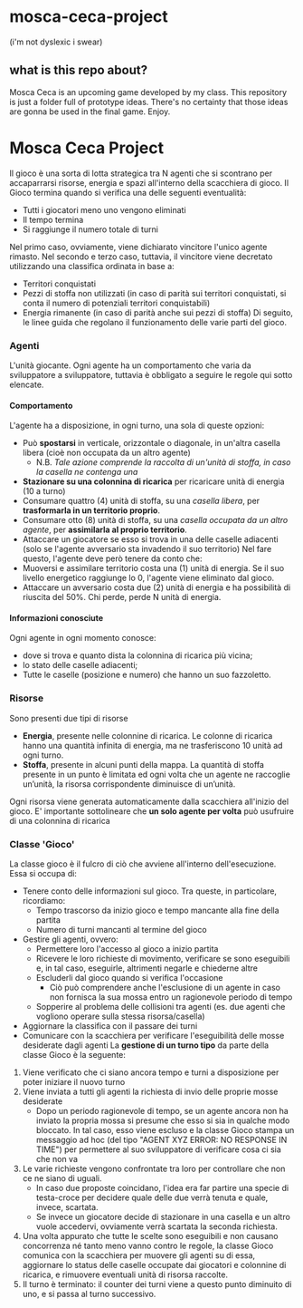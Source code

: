 # mosca-ceca-project
(i'm not dyslexic i swear)

## what is this repo about?
Mosca Ceca is an upcoming game developed by my class. This repository is just a folder full of prototype ideas. There's no certainty that those ideas are gonna be used in the final game. Enjoy.

# Mosca Ceca Project
Il gioco è una sorta di lotta strategica tra N agenti che si scontrano per accaparrarsi risorse, energia e spazi all'interno della scacchiera di gioco. Il Gioco termina quando si verifica una delle seguenti eventualità:
- Tutti i giocatori meno uno vengono eliminati
- Il tempo termina
- Si raggiunge il numero totale di turni

Nel primo caso, ovviamente, viene dichiarato vincitore l'unico agente rimasto. Nel secondo e terzo caso, tuttavia, il vincitore viene decretato utilizzando una classifica ordinata in base a: 
- Territori conquistati
- Pezzi di stoffa non utilizzati (in caso di parità sui territori conquistati, si conta il numero di potenziali territori conquistabili)
- Energia rimanente (in caso di parità anche sui pezzi di stoffa)
Di seguito, le linee guida che regolano il funzionamento delle varie parti del gioco. 

### Agenti
L'unità giocante. Ogni agente ha un comportamento che varia da sviluppatore a sviluppatore, tuttavia è obbligato a seguire le regole qui sotto elencate.
#### Comportamento
L'agente ha a disposizione, in ogni turno, una sola di queste opzioni: 
- Può **spostarsi** in verticale, orizzontale o diagonale, in un'altra casella libera (cioè non occupata da un altro agente)
    - N.B. *Tale azione comprende la raccolta di un'unità di stoffa, in caso la casella ne contenga una*
- **Stazionare su una colonnina di ricarica** per ricaricare unità di energia (10 a turno)
- Consumare quattro (4) unità di stoffa, su una *casella libera*, per **trasformarla in un territorio proprio**.
- Consumare otto (8) unità di stoffa, su una *casella occupata da un altro agente*, per **assimilarla al proprio territorio**. 
- Attaccare un giocatore se esso si trova in una delle caselle adiacenti (solo se l'agente avversario sta invadendo il suo territorio)
Nel fare questo, l'agente deve però tenere da conto che:
- Muoversi e assimilare territorio costa una (1) unità di energia. Se il suo livello energetico raggiunge lo 0, l'agente viene eliminato dal gioco. 
- Attaccare un avversario costa due (2) unità di energia e ha possibilità di riuscita del 50%. Chi perde, perde N unità di energia.
#### Informazioni conosciute
Ogni agente in ogni momento conosce:
- dove si trova e quanto dista la colonnina di ricarica più vicina;
- lo stato delle caselle adiacenti;
- Tutte le caselle (posizione e numero) che hanno un suo fazzoletto.

### Risorse
Sono presenti due tipi di risorse
- **Energia**, presente nelle colonnine di ricarica. Le colonne di ricarica hanno una quantità infinita di energia, ma ne trasferiscono 10 unità ad ogni turno.
- **Stoffa**, presente in alcuni punti della mappa. La quantità di stoffa presente in un punto è limitata ed ogni volta che un agente ne raccoglie un’unità, la risorsa corrispondente diminuisce di un’unità.

Ogni risorsa viene generata automaticamente dalla scacchiera all'inizio del gioco.
E' importante sottolineare che **un solo agente per volta** può usufruire di una colonnina di ricarica

### Classe 'Gioco'
La classe gioco è il fulcro di ciò che avviene all'interno dell'esecuzione. Essa si occupa di: 
- Tenere conto delle informazioni sul gioco. Tra queste, in particolare, ricordiamo:
    - Tempo trascorso da inizio gioco e tempo mancante alla fine della partita
    - Numero di turni mancanti al termine del gioco
- Gestire gli agenti, ovvero:
    - Permettere loro l'accesso al gioco a inizio partita
    - Ricevere le loro richieste di movimento, verificare se sono eseguibili e, in tal caso, eseguirle, altrimenti negarle e chiederne altre
    - Escluderli dal gioco quando si verifica l'occasione
        - Ciò può comprendere anche l'esclusione di un agente in caso non fornisca la sua mossa entro un ragionevole periodo di tempo
    - Sopperire al problema delle collisioni tra agenti (es. due agenti che vogliono operare sulla stessa risorsa/casella)
- Aggiornare la classifica con il passare dei turni
- Comunicare con la scacchiera per verificare l'eseguibilità delle mosse desiderate dagli agenti
La **gestione di un turno tipo** da parte della classe Gioco è la seguente: 
1. Viene verificato che ci siano ancora tempo e turni a disposizione per poter iniziare il nuovo turno
2. Viene inviata a tutti gli agenti la richiesta di invio delle proprie mosse desiderate
    - Dopo un periodo ragionevole di tempo, se un agente ancora non ha inviato la propria mossa si presume che esso si sia in qualche modo bloccato. In tal caso, esso viene escluso e la classe Gioco stampa un messaggio ad hoc (del tipo "AGENT XYZ ERROR: NO RESPONSE IN TIME") per permettere al suo sviluppatore di verificare cosa ci sia che non va
3. Le varie richieste vengono confrontate tra loro per controllare che non ce ne siano di uguali.
    - In caso due proposte coincidano, l'idea era far partire una specie di testa-croce per decidere quale delle due verrà tenuta e quale, invece, scartata.
    - Se invece un giocatore decide di stazionare in una casella e un altro vuole accedervi, ovviamente verrà scartata la seconda richiesta.
4. Una volta appurato che tutte le scelte sono eseguibili e non causano concorrenza né tanto meno vanno contro le regole, la classe Gioco comunica con la scacchiera per muovere gli agenti su di essa, aggiornare lo status delle caselle occupate dai giocatori e colonnine di ricarica, e rimuovere eventuali unità di risorsa raccolte. 
5. Il turno è terminato: il counter dei turni viene a questo punto diminuito di uno, e si passa al turno successivo. 
